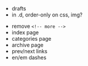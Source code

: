 - drafts
- in .d, order-only on css, img?
+ remove `<!-- more -->`
+ index page
+ categories page
+ archive page
+ prev/next links
+ en/em dashes
